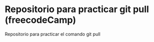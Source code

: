 # Repositorio para practicar git pull (freecodeCamp)
Repositorio para practicar el comando git pull
